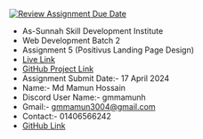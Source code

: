 [![Review Assignment Due Date](https://classroom.github.com/assets/deadline-readme-button-24ddc0f5d75046c5622901739e7c5dd533143b0c8e959d652212380cedb1ea36.svg)](https://classroom.github.com/a/eiidkBVX)



* As-Sunnah Skill Development Institute
* Web Development Batch 2
* Assignment 5 (Positivus Landing Page Design)
* [Live Link](https://asf-wd-assignment5.netlify.app/)
* [GitHub Project Link](https://github.com/as-sunnah-skill-development-institute/assdi-batch2-assignment-5-GmMamunH)
* Assignment Submit Date:- 17 April 2024
* Name:-  Md Mamun Hossain 
* Discord User Name:- gmmamunh
* Gmail:- gmmamun3004@gmail.com
* Contact:- 01406566242
* [GitHub Link](https://github.com/gmmamunh/)
